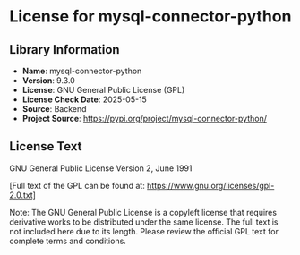 # License for mysql-connector-python

## Library Information
- **Name**: mysql-connector-python
- **Version**: 9.3.0
- **License**: GNU General Public License (GPL)
- **License Check Date**: 2025-05-15
- **Source**: Backend
- **Project Source**: https://pypi.org/project/mysql-connector-python/

## License Text
GNU General Public License
Version 2, June 1991

[Full text of the GPL can be found at: https://www.gnu.org/licenses/gpl-2.0.txt]

Note: The GNU General Public License is a copyleft license that requires derivative works to be distributed under the same license. The full text is not included here due to its length. Please review the official GPL text for complete terms and conditions.
